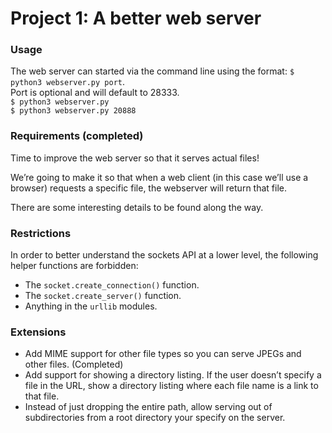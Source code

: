 # Project 1: A better web server
### Usage
The web server can started via the command line using the format: `$ python3 webserver.py port`.</br>
Port is optional and will default to 28333.</br>
`$ python3 webserver.py` </br>
`$ python3 webserver.py 20888`

### Requirements (completed)
Time to improve the web server so that it serves actual files!

We’re going to make it so that when a web client (in this case we’ll use a browser) requests a specific file, the webserver will return that file.

There are some interesting details to be found along the way.

### Restrictions
In order to better understand the sockets API at a lower level, the following helper functions are forbidden:
- The `socket.create_connection()` function.
- The `socket.create_server()` function.
- Anything in the `urllib` modules.

### Extensions
- Add MIME support for other file types so you can serve JPEGs and other files. (Completed)
- Add support for showing a directory listing. If the user doesn’t specify a file in the URL, show a directory listing where each file name is a link to that file.
- Instead of just dropping the entire path, allow serving out of subdirectories from a root directory your specify on the server.